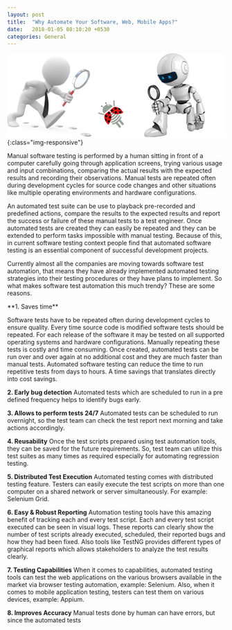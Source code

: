 ```yaml
---
layout: post
title:  "Why Automate Your Software, Web, Mobile Apps?"
date:   2018-01-05 08:10:20 +0530
categories: General
---
```

![image-title-here](/images/general/manual-vs-automated/manual-and-automated.png){:class="img-responsive"}

<p>Manual software testing is performed by a human sitting in front of a computer carefully going through application screens, trying various usage and input combinations, comparing the actual results with the expected results and recording their observations. Manual tests are repeated often during development cycles for source code changes and other situations like multiple operating environments and hardware configurations.</p>
<p>An automated test suite can be use to playback pre-recorded and predefined actions, compare the results to the expected results and report the success or failure of these manual tests to a test engineer. Once automated tests are created they can easily be repeated and they can be extended to perform tasks impossible with manual testing. Because of this, in current software testing context people find that automated software testing is an essential component of successful development projects.</p>
<p>Currently almost all the companies are moving towards software test automation, that means they have already implemented automated testing strategies into their testing procedures or they have plans to implement. So what makes software test automation this much trendy? These are some reasons.</p>
 **1. Saves time**
<p>Software tests have to be repeated often during development cycles to ensure quality. Every time source code is modified software tests should be repeated. For each release of the software it may be tested on all supported operating systems and hardware configurations. Manually repeating these tests is costly and time consuming. Once created, automated tests can be run over and over again at no additional cost and they are much faster than manual tests. Automated software testing can reduce the time to run repetitive tests from days to hours. A time savings that translates directly into cost savings.</p>

**2. Early bug detection**
Automated tests which are scheduled to run in a pre defined frequency helps to identify bugs early.

**3. Allows to perform tests 24/7**
Automated tests can be scheduled to run overnight, so the test team can check the test report next morning and take actions accordingly.

**4. Reusability**
Once the test scripts prepared using test automation tools, they can be saved for the future requirements. So, test team can utilize this test suites as many times as required especially for automating regression testing.

**5. Distributed Test Execution**
Automated testing comes with distributed testing feature. Testers can easily execute the test scripts on more than one computer on a shared network or server simultaneously. For example: Selenium Grid.

**6. Easy & Robust Reporting**
Automation testing tools have this amazing benefit of tracking each and every test script. Each and every test script executed can be seen in visual logs. These reports can clearly show the number of test scripts already executed, scheduled, their reported bugs and how they had been fixed. Also tools like TestNG provides different types of graphical reports which allows stakeholders to analyze the test results clearly.

**7. Testing Capabilities**
When it comes to capabilities, automated testing tools can test the web applications on the various browsers available in the market via browser testing automation, example: Selenium. Also, when it comes to mobile application testing, testers can test them on various devices, example: Appium.

**8. Improves Accuracy**
Manual tests done by human can have errors, but since the automated tests
